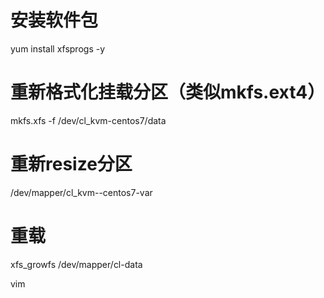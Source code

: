 # 安装软件包
yum install xfsprogs -y 

# 重新格式化挂载分区（类似mkfs.ext4）
mkfs.xfs -f /dev/cl_kvm-centos7/data

# 重新resize分区
/dev/mapper/cl_kvm--centos7-var
 
# 重载
xfs_growfs /dev/mapper/cl-data


vim
